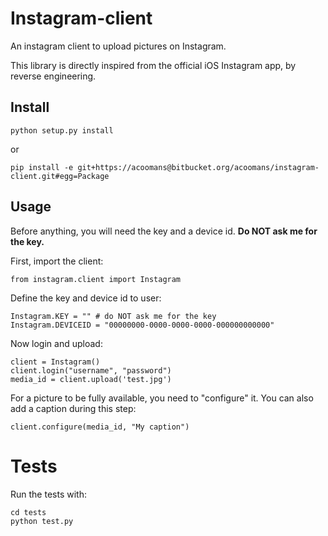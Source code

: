 Instagram-client
================

An instagram client to upload pictures on Instagram. 

This library is directly inspired from the official iOS Instagram app, by reverse engineering.

## Install

	python setup.py install

or

	pip install -e git+https://acoomans@bitbucket.org/acoomans/instagram-client.git#egg=Package


## Usage

Before anything, you will need the key and a device id. 
**Do NOT ask me for the key.**

First, import the client:

	from instagram.client import Instagram

Define the key and device id to user:

	Instagram.KEY = "" # do NOT ask me for the key 
	Instagram.DEVICEID = "00000000-0000-0000-0000-000000000000"

Now login and upload:

	client = Instagram()
	client.login("username", "password")
	media_id = client.upload('test.jpg')
	
For a picture to be fully available, you need to "configure" it. You can also add a caption during this step:
	
	client.configure(media_id, "My caption")


# Tests

Run the tests with:

	cd tests
	python test.py